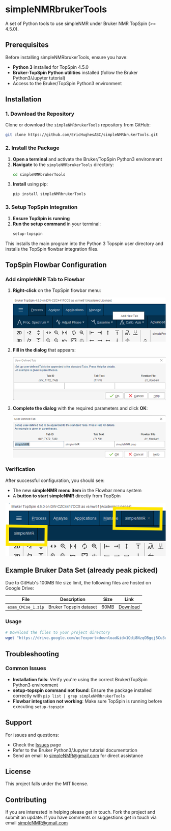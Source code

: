 # simpleNMRbrukerTools

A set of Python tools to use simpleNMR under Bruker NMR TopSpin (>= 4.5.0).

## Prerequisites

Before installing simpleNMRbrukerTools, ensure you have:

- **Python 3** installed for TopSpin 4.5.0
- **Bruker-TopSpin Python utilities** installed (follow the Bruker Python3/Jupyter tutorial)
- Access to the Bruker/TopSpin Python3 environment

## Installation

### 1. Download the Repository

Clone or download the `simpleNMRbrukerTools` repository from GitHub:

```bash
git clone https://github.com/EricHughesABC/simpleNMRbrukerTools.git
```

### 2. Install the Package

1. **Open a terminal** and activate the Bruker/TopSpin Python3 environment
2. **Navigate** to the `simpleNMRbrukerTools` directory:
   ```bash
   cd simpleNMRbrukerTools
   ```
3. **Install** using pip:
   ```bash
   pip install simpleNMRbrukerTools
   ```

### 3. Setup TopSpin Integration

1. **Ensure TopSpin is running**
2. **Run the setup command** in your terminal:
   ```bash
   setup-topspin
   ```

This installs the main program into the Python 3 Topspin user directory and installs the TopSpin flowbar integration files.

## TopSpin Flowbar Configuration

### Add simpleNMR Tab to Flowbar

1. **Right-click** on the TopSpin flowbar menu:

   ![Right click on flowbar](docs/images/addNewTab.png "Add new simpleNMR tab to Flowbar menu system")

2. **Fill in the dialog** that appears:

   ![Empty flowbar dialog](docs/images/userDefinedTab_empty.png "Flowbar dialog")

3. **Complete the dialog** with the required parameters and click **OK**:

   ![Complete flowbar dialog](docs/images/userDefinedTab_completed.png "Completed Flowbar dialog")

### Verification

After successful configuration, you should see:

- The new **simpleNMR menu item** in the Flowbar menu system
- A **button to start simpleNMR** directly from TopSpin

![simpleNMR installed in Topspin](docs/images/simpleNMRinstalledFlowbar.png "simpleNMR installed in Topspin")


## Example Bruker Data Set (already peak picked)

Due to GitHub's 100MB file size limit, the following files are hosted on Google Drive:

| File | Description | Size | Link |
|------|-------------|------|------|
| `exam_CMCse_1.zip` | Bruker Topspin dataset | 60MB | [Download](https://drive.google.com/uc?export=download&id=1Qdi8NzqOBgqj5Cu3x1Hpk71WnJpAtZz2) |



### Usage
```bash
# Download the files to your project directory
wget "https://drive.google.com/uc?export=download&id=1Qdi8NzqOBgqj5Cu3x1Hpk71WnJpAtZz2" -O exam_CMCse_1.zip
```


## Troubleshooting

### Common Issues

- **Installation fails**: Verify you're using the correct Bruker/TopSpin Python3 environment
- **setup-topspin command not found**: Ensure the package installed correctly with `pip list | grep simpleNMRbrukerTools`
- **Flowbar integration not working**: Make sure TopSpin is running before executing `setup-topspin`

## Support

For issues and questions:
- Check the [Issues](https://github.com/EricHughesABC/simpleNMRbrukerTools/issues) page
- Refer to the Bruker Python3/Jupyter tutorial documentation
- Send an email to simpleNMR@gmail.com for direct assistance

## License

This project falls under the MIT license.

## Contributing

If you are interested in helping please get in touch. Fork the project and submit an update. If you have comments or suggestions get in touch via email simpleNMR@gmail.com





